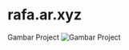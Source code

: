 <h1>rafa.ar.xyz</h1>


Gambar Project
![Gambar Project](https://user-images.githubusercontent.com/76186254/113567623-26038800-9639-11eb-83e6-b91381b7d553.jpg)

